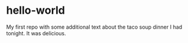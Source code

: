 # hello-world
My first repo with some additional text about the taco soup dinner I had tonight. It was delicious. 
